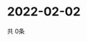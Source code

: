 # 2022-02-02
  共 0条

  <!-- BEGIN -->
  <!-- 最后更新时间Wed Feb 02 2022 13:09:30 GMT+0000 (Coordinated Universal Time) -->
  
  <!-- END -->
  
  